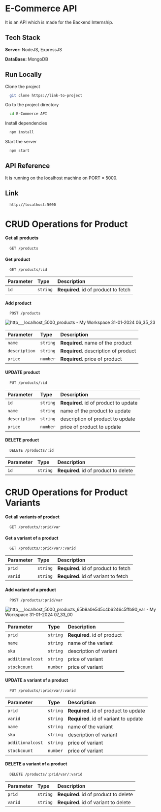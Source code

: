 
# E-Commerce API

It is an API which is made for the Backend Internship.


## Tech Stack

**Server:** NodeJS, ExpressJS

**DataBase:** MongoDB
## Run Locally 

Clone the project

```bash
  git clone https://link-to-project
```

Go to the project directory

```bash
  cd E-Commerce API
```

Install dependencies

```bash
  npm install
```

Start the server

```bash
  npm start
```


## API Reference

It is running on the localhost machine on PORT = 5000.

## Link 

```http
  http://localhost:5000
```
# CRUD Operations for Product 
#### Get all products

```http
  GET /products
```

#### Get product

```http
  GET /products/:id
```

| Parameter | Type     | Description                       |
| :-------- | :------- | :-------------------------------- |
| `id`      | `string` | **Required**. id of product to fetch |

#### Add product

```http
  POST /products
```
![http___localhost_5000_products - My Workspace 31-01-2024 06_35_23](https://github.com/mohitranjan256/E-Commerce-API/assets/84243917/7e21200d-27c8-4ba9-a22f-6dd298aa5471)

| Parameter | Type     | Description                       |
| :-------- | :------- | :-------------------------------- |
| `name`      | `string` | **Required**. name of the product  |
| `description`      | `string` | **Required**. description of product |
| `price`      | `number` | **Required**. price of product |

#### UPDATE product

```http
  PUT /products/:id
```

| Parameter | Type     | Description                       |
| :-------- | :------- | :-------------------------------- |
| `id`      | `string` | **Required**. id of product to update |
| `name`      | `string` |  name of the product to update  |
| `description`      | `string` | description of product to update |
| `price`      | `number` |  price of product to update |

#### DELETE product

```http
  DELETE /products/:id
```

| Parameter | Type     | Description                       |
| :-------- | :------- | :-------------------------------- |
| `id`      | `string` | **Required**. id of product to delete |


# CRUD Operations for Product Variants 
#### Get all variants of product

```http
  GET /products/:prid/var
```

#### Get a variant of a product

```http
  GET /products/:prid/var/:varid
```

| Parameter | Type     | Description                       |
| :-------- | :------- | :-------------------------------- |
| `prid`      | `string` | **Required**. id of product to fetch |
| `varid`      | `string` | **Required**. id of variant to fetch |

#### Add variant of a product

```http
  POST /products/:prid/var
```
![http___localhost_5000_products_65b9a0e5d5c4b6246c5ffb90_var - My Workspace 31-01-2024 07_33_00](https://github.com/mohitranjan256/E-Commerce-API/assets/84243917/17b4fa84-974c-43c0-baa4-644ebabc0bcb)


| Parameter | Type     | Description                       |
| :-------- | :------- | :-------------------------------- |
| `prid`      | `string` | **Required**. id of product  |
| `name`      | `string` |  name of the variant  |
| `sku`      | `string` |  description of variant |
| `additionalcost`      | `string` | price of variant |
| `stockcount`      | `number` | price of variant |

#### UPDATE a variant of a product

```http
  PUT /products/:prid/var/:varid
```

| Parameter | Type     | Description                       |
| :-------- | :------- | :-------------------------------- |
| `prid`      | `string` | **Required**. id of product to update |
| `varid`      | `string` | **Required**. id of variant to update |
| `name`      | `string` |  name of the variant  |
| `sku`      | `string` |  description of variant |
| `additionalcost`      | `string` | price of variant |
| `stockcount`      | `number` | price of variant |

#### DELETE a variant of a product

```http
  DELETE /products/:prid/var/:varid
```

| Parameter | Type     | Description                       |
| :-------- | :------- | :-------------------------------- |
| `prid`      | `string` | **Required**. id of product to delete |
| `varid`      | `string` | **Required**. id of variant to delete |



